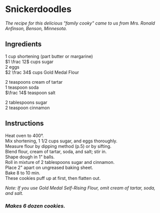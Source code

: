 # Snickerdoodles

*The recipe for this delicious "family cooky" came to us from Mrs. Ronald Anfinson, Benson, Minnesota.*

## Ingredients
$1$ cup shortening (part butter or margarine)  
$1 \frac 12$ cups sugar  
$2$ eggs  
$2 \frac 34$ cups Gold Medal Flour  

$2$ teaspoons cream of tartar  
$1$ teaspoon soda  
$\frac 14$ teaspoon salt  

$2$ tablespoons sugar  
$2$ teaspoon cinnamon  

## Instructions
Heat oven to 400&deg;.  
Mix shortening, 1 1/2 cups sugar, and eggs thoroughly.  
Measure flour by dipping method (p.5) or by sifting.  
Blend flour, cream of tartar, soda, and salt; stir in.  
Shape dough in 1" balls.  
Roll in mixture of 2 tablespoons sugar and cinnamon.  
Place 2" apart on ungreased baking sheet.  
Bake 8 to 10 min.  
These cookies puff up at first, then flatten out.  

*Note:*
*If you use Gold Medal Self-Rising Flour, omit cream of tartar, soda, and salt.*

### *Makes 6 dozen cookies.*